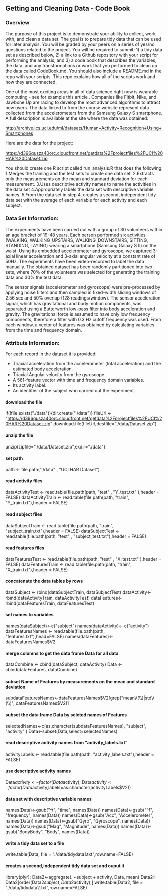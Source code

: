 ## Getting and Cleaning Data - Code Book
### Overview
The purpose of this project is to demonstrate your ability to collect, work with, and clean a data set. The goal is to prepare tidy data that can be used for later analysis. You will be graded by your peers on a series of yes/no questions related to the project. You will be required to submit: 1) a tidy data set as described below, 2) a link to a Github repository with your script for performing the analysis, and 3) a code book that describes the variables, the data, and any transformations or work that you performed to clean up the data called CodeBook.md. You should also include a README.md in the repo with your scripts. This repo explains how all of the scripts work and how they are connected.

One of the most exciting areas in all of data science right now is wearable computing - see for example this article . Companies like Fitbit, Nike, and Jawbone Up are racing to develop the most advanced algorithms to attract new users. The data linked to from the course website represent data collected from the accelerometers from the Samsung Galaxy S smartphone. A full description is available at the site where the data was obtained:

http://archive.ics.uci.edu/ml/datasets/Human+Activity+Recognition+Using+Smartphones 

Here are the data for the project:

https://d396qusza40orc.cloudfront.net/getdata%2Fprojectfiles%2FUCI%20HAR%20Dataset.zip 

You should create one R script called run_analysis.R that does the following. 
1.Merges the training and the test sets to create one data set.
2.Extracts only the measurements on the mean and standard deviation for each measurement. 
3.Uses descriptive activity names to name the activities in the data set
4.Appropriately labels the data set with descriptive variable names. 
5.From the data set in step 4, creates a second, independent tidy data set with the average of each variable for each activity and each subject.

### Data Set Information:

The experiments have been carried out with a group of 30 volunteers within an age bracket of 19-48 years. Each person performed six activities (WALKING, WALKING_UPSTAIRS, WALKING_DOWNSTAIRS, SITTING, STANDING, LAYING) wearing a smartphone (Samsung Galaxy S II) on the waist. Using its embedded accelerometer and gyroscope, we captured 3-axial linear acceleration and 3-axial angular velocity at a constant rate of 50Hz. The experiments have been video-recorded to label the data manually. The obtained dataset has been randomly partitioned into two sets, where 70% of the volunteers was selected for generating the training data and 30% the test data. 

The sensor signals (accelerometer and gyroscope) were pre-processed by applying noise filters and then sampled in fixed-width sliding windows of 2.56 sec and 50% overlap (128 readings/window). The sensor acceleration signal, which has gravitational and body motion components, was separated using a Butterworth low-pass filter into body acceleration and gravity. The gravitational force is assumed to have only low frequency components, therefore a filter with 0.3 Hz cutoff frequency was used. From each window, a vector of features was obtained by calculating variables from the time and frequency domain.

### Attribute Information:

For each record in the dataset it is provided: 
- Triaxial acceleration from the accelerometer (total acceleration) and the estimated body acceleration. 
- Triaxial Angular velocity from the gyroscope. 
- A 561-feature vector with time and frequency domain variables. 
- Its activity label. 
- An identifier of the subject who carried out the experiment.

#### download the file
if(!file.exists("./data")){dir.create("./data")}
fileUrl <- "https://d396qusza40orc.cloudfront.net/getdata%2Fprojectfiles%2FUCI%20HAR%20Dataset.zip"
download.file(fileUrl,destfile="./data/Dataset.zip")

#### unzip the file
unzip(zipfile="./data/Dataset.zip",exdir="./data")

#### set path
path <- file.path("./data" , "UCI HAR Dataset")

#### read activity files
dataActivityTest  <- read.table(file.path(path, "test" , "Y_test.txt" ),header = FALSE)
dataActivityTrain <- read.table(file.path(path, "train", "Y_train.txt"),header = FALSE)

#### read subject files
dataSubjectTrain <- read.table(file.path(path, "train", "subject_train.txt"),header = FALSE)
dataSubjectTest  <- read.table(file.path(path, "test" , "subject_test.txt"),header = FALSE)

#### read features files
dataFeaturesTest  <- read.table(file.path(path, "test" , "X_test.txt" ),header = FALSE)
dataFeaturesTrain <- read.table(file.path(path, "train", "X_train.txt"),header = FALSE)

#### concatenate the data tables by rows
dataSubject <- rbind(dataSubjectTrain, dataSubjectTest)
dataActivity<- rbind(dataActivityTrain, dataActivityTest)
dataFeatures<- rbind(dataFeaturesTrain, dataFeaturesTest)

#### set names to variables
names(dataSubject)<-c("subject")
names(dataActivity)<- c("activity")
dataFeaturesNames <- read.table(file.path(path, "features.txt"),head=FALSE)
names(dataFeatures)<- dataFeaturesNames$V2

#### merge columns to get the data frame Data for all data
dataCombine <- cbind(dataSubject, dataActivity)
Data <- cbind(dataFeatures, dataCombine)

#### subset Name of Features by measurements on the mean and standard deviation
subdataFeaturesNames<-dataFeaturesNames$V2[grep("mean\\(\\)|std\\(\\)", dataFeaturesNames$V2)]

#### subset the data frame Data by seleted names of Features
selectedNames<-c(as.character(subdataFeaturesNames), "subject", "activity" )
Data<-subset(Data,select=selectedNames)

#### read descriptive activity names from "activity_labels.txt"
activityLabels <- read.table(file.path(path, "activity_labels.txt"),header = FALSE)

#### use descriptive activity names
Data$activity<-factor(Data$activity);
Data$activity<- factor(Data$activity,labels=as.character(activityLabels$V2))

#### data set with descriptive variable names
names(Data)<-gsub("^t", "time", names(Data))
names(Data)<-gsub("^f", "frequency", names(Data))
names(Data)<-gsub("Acc", "Accelerometer", names(Data))
names(Data)<-gsub("Gyro", "Gyroscope", names(Data))
names(Data)<-gsub("Mag", "Magnitude", names(Data))
names(Data)<-gsub("BodyBody", "Body", names(Data))

#### write a tidy data set to a file
write.table(Data, file = "./data/tidydata1.txt",row.name=FALSE)

#### creates a second,independent tidy data set and ouput it
library(plyr);
Data2<-aggregate(. ~subject + activity, Data, mean)
Data2<-Data2[order(Data2$subject,Data2$activity),]
write.table(Data2, file = "./data/tidydata2.txt",row.name=FALSE)
